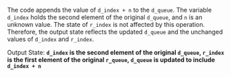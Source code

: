 The code appends the value of `d_index + n` to the `d_queue`. The variable `d_index` holds the second element of the original `d_queue`, and `n` is an unknown value. The state of `r_index` is not affected by this operation. Therefore, the output state reflects the updated `d_queue` and the unchanged values of `d_index` and `r_index`.

Output State: **`d_index` is the second element of the original `d_queue`, `r_index` is the first element of the original `r_queue`, `d_queue` is updated to include `d_index + n`**